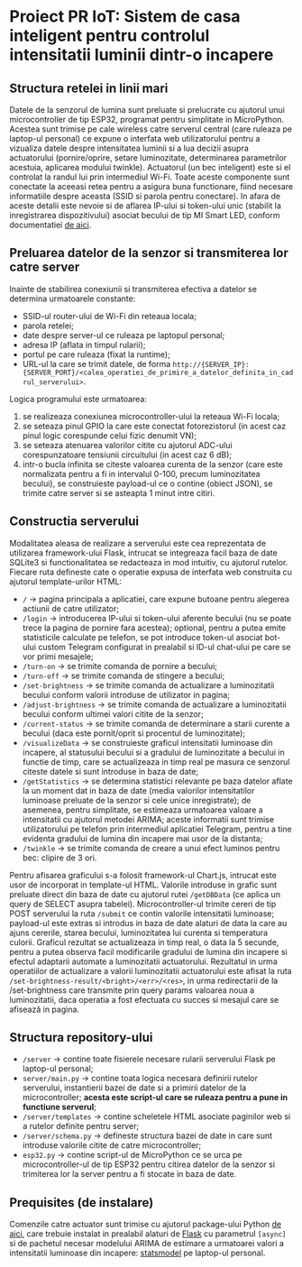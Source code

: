 # Proiect PR IoT: Sistem de casa inteligent pentru controlul intensitatii luminii dintr-o incapere

## Structura retelei in linii mari

Datele de la senzorul de lumina sunt preluate si prelucrate cu ajutorul unui microcontroller de tip ESP32, programat pentru simplitate in MicroPython. Acestea
sunt trimise pe cale wireless catre serverul central (care ruleaza pe laptop-ul personal) ce expune o interfata web utilizatorului pentru a vizualiza
datele despre intensitatea luminii si a lua decizii asupra actuatorului (pornire/oprire, setare luminozitate, determinarea parametrilor acestuia, aplicarea
modului twinkle). Actuatorul (un bec inteligent) este si el controlat la randul lui prin intermediul Wi-Fi. Toate aceste componente sunt conectate la aceeasi
retea pentru a asigura buna functionare, fiind necesare informatiile despre aceasta (SSID si parola pentru conectare). In afara de aceste detalii este nevoie
si de aflarea IP-ului si token-ului unic (stabilit la inregistrarea dispozitivului) asociat becului de tip MI Smart LED, conform documentatiei [de aici](https://github.com/Squachen/micloud/).

## Preluarea datelor de la senzor si transmiterea lor catre server

Inainte de stabilirea conexiunii si transmiterea efectiva a datelor se determina urmatoarele constante:
- SSID-ul router-ului de Wi-Fi din reteaua locala;
- parola retelei;
- date despre server-ul ce ruleaza pe laptopul personal;
- adresa IP (aflata in timpul rularii);
- portul pe care ruleaza (fixat la runtime);
- URL-ul la care se trimit datele, de forma `http://{SERVER_IP}:{SERVER_PORT}/<calea_operatiei_de_primire_a_datelor_definita_in_cadrul_serverului>`.

Logica programului este urmatoarea:
1. se realizeaza conexiunea microcontroller-ului la reteaua Wi-Fi locala;
2. se seteaza pinul GPIO la care este conectat fotorezistorul (in acest caz pinul logic corespunde celui fizic denumit VN);
3. se seteaza atenuarea valorilor citite cu ajutorul ADC-ului corespunzatoare tensiunii circuitului (in acest caz 6 dB);
4. intr-o bucla infinita se citeste valoarea curenta de la senzor (care este normalizata pentru a fi in intervalul 0-100, precum luminozitatea becului), se construieste payload-ul ce o contine (obiect JSON), se trimite catre server si se asteapta 1 minut intre citiri.

## Constructia serverului
Modalitatea aleasa de realizare a serverului este cea reprezentata de utilizarea framework-ului Flask, intrucat se integreaza facil baza de date SQLite3 si functionalitatea se redacteaza in mod intuitiv, cu ajutorul rutelor. Fiecare ruta defineste cate o operatie expusa de interfata web construita cu ajutorul template-urilor HTML:
- `/` -> pagina principala a aplicatiei, care expune butoane pentru alegerea actiunii de catre utilizator;
- `/login` -> introducerea IP-ului si token-ului aferente becului (nu se poate trece la pagina de pornire fara acestea); optional, pentru a putea emite statisticile calculate pe telefon, se pot introduce token-ul asociat bot-ului custom Telegram configurat in prealabil si ID-ul chat-ului pe care se vor primi mesajele;
- `/turn-on` -> se trimite comanda de pornire a becului;
- `/turn-off` -> se trimite comanda de stingere a becului;
- `/set-brightness` -> se trimite comanda de actualizare a luminozitatii becului conform valorii introduse de utilizator in pagina;
- `/adjust-brightness` -> se trimite comanda de actualizare a luminozitatii becului conform ultimei valori citite de la senzor;
- `/current-status` -> se trimite comanda de determinare a starii curente a becului (daca este pornit/oprit si procentul de luminozitate);
- `/visualizeData` -> se construieste graficul intensitatii luminoase din incapere, al statusului becului si a gradului de luminozitate a becului in functie de timp, care se actualizeaza in timp real pe masura ce senzorul citeste datele si sunt introduse in baza de date;
- `/getStatistics` -> se determina statistici relevante pe baza datelor aflate la un moment dat in baza de date (media valorilor intensitatilor luminoase preluate de la senzor si cele unice inregistrate); de asemenea, pentru simplitate, se estimeaza urmatoarea valoare a intensitatii cu ajutorul metodei ARIMA; aceste informatii sunt trimise utilizatorului pe telefon prin intermediul aplicatiei Telegram, pentru a tine evidenta gradului de lumina din incapere mai usor de la distanta;
- `/twinkle` -> se trimite comanda de creare a unui efect luminos pentru bec: clipire de 3 ori.

Pentru afisarea graficului s-a folosit framework-ul Chart.js, intrucat este usor de incorporat in template-ul HTML. Valorile introduse in grafic sunt preluate direct din baza de date cu ajutorul rutei `/getDBData` (ce aplica un query de SELECT asupra tabelei). Microcontroller-ul trimite cereri de tip POST serverului la ruta `/submit` ce contin valorile intensitatii luminoase; payload-ul este extras si introdus in baza de date alaturi de data la care au ajuns cererile, starea becului, luminozitatea lui curenta si temperatura culorii. Graficul rezultat se actualizeaza in timp real, o data la 5 secunde, pentru a putea observa facil modificarile gradului de lumina din incapere si efectul adaptarii automate a luminozitatii actuatorului. Rezultatul in urma operatiilor de actualizare a valorii luminozitatii actuatorului este afisat la ruta `/set-brightness-result/<bright>/<err>/<res>`, in urma redirectarii de la /set-brightness care transmite prin query params valoarea noua a luminozitatii, daca operatia a fost efectuata cu succes si mesajul care se afisează in pagina.

## Structura repository-ului

- `/server` -> contine toate fisierele necesare rularii serverului Flask pe laptop-ul personal;
- `server/main.py` -> contine toata logica necesara definirii rutelor serverului, instantierii bazei de date si a primirii datelor de la microcontroller; **acesta este script-ul care se ruleaza pentru a pune in functiune serverul**;
- `/server/templates` -> contine scheletele HTML asociate paginilor web si a rutelor definite pentru server;
- `/server/schema.py` -> defineste structura bazei de date in care sunt introduse valorile citite de catre microcontroller;
- `esp32.py` -> contine script-ul de MicroPython ce se urca pe microcontroller-ul de tip ESP32 pentru citirea datelor de la senzor si trimiterea lor la server pentru a fi stocate in baza de date.

## Prequisites (de instalare)
Comenzile catre actuator sunt trimise cu ajutorul package-ului Python [de aici](https://github.com/rytilahti/python-miio), care trebuie instalat in prealabil alaturi de [Flask](https://pypi.org/project/Flask/) cu parametrul `[async]` si de pachetul necesar modelului ARIMA de estimare a urmatoarei valori a intensitatii luminoase din incapere: [statsmodel](https://www.statsmodels.org/dev/install.html) pe laptop-ul personal.
